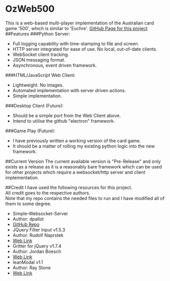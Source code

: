 # OzWeb500
This is a web-based multi-player implementation of the Australian card game '500', which is similar to 'Euchre'.
[GitHub Page for this project](http://danricho.github.io/OzWeb500/)
##Features
###Python Server:
- Full logging capability with time-stamping to file and screen.
- HTTP server integrated for ease of use. No local, out-of-date clients.
- WebSocket client tracking.
- JSON messaging format.
- Asynchronous, event driven framework.

###HTML/JavaScript Web Client:
- Lightweight. No images.
- Automated implementation with server driven actions.
- Simple implementation.

###Desktop Client (Future):
- Should be a simple port from the Web Client above.
- Intend to utilise the github "electron" framework.

###Game Play (Future):
- I have previously written a working version of the card game.
- It should be a matter of rolling my existing python logic into the new framework.

##Current Version
The current available version is "Pre-Release" and only exists as a release as it is a reasonably bare framework which can be used for other projects which require a websocket/http server and client implementation.

##Credit
I have used the following resources for this project.  
All credit goes to the respective authors.  
Note that my repo contains the needed files to run and I have modified all of them to some degree.
* Simple-Websocket-Server
 * Author: dpallot
 * [GitHub Repo](https://github.com/dpallot/simple-websocket-server)
* JQuery Filter Input v1.5.3
 * Author: Rudolf Naprstek
 * [Web Link](http://www.thimbleopensource.com/tutorials-snippets/jquery-plugin-filter-text-input)
* Gritter for jQuery v1.7.4
 * Author: Jordan Boesch
 * [Web Link](http://www.boedesign.com)
* leanModal v1.1
 * Author: Ray Stone
 * [Web Link](http://finelysliced.com.au)
